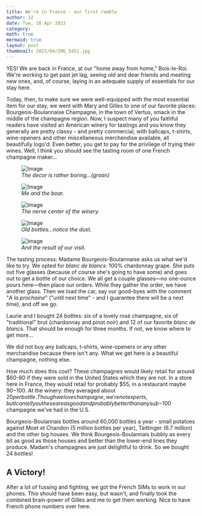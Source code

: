 ```yaml
---
title: We're in France - our first ramble
author: JZ
date: Tue, 18 Apr 2023
category: 
math: true
mermaid: true
layout: post
thumbnail: 2023/04/IMG_5451.jpg
---
```

YES! We are back in France, at our "home away from home," Bois-le-Roi. We're working to get past jet lag, seeing old and dear friends and meeting new ones, and, of course, laying in an adequate supply of essentials for our stay here.

Today, then, to make sure we were well-equipped with the most essential item for our stay, we went with Mary and Gilles to one of our favorite places: Bourgeois-Boulannaise Champagne, in the town of Vertus, smack in the middle of the champagne region. Now, I suspect many of you faithful readers have visited an American winery for tastings and you know they generally are pretty classy - and pretty commercial, with ballcaps, t-shirts, wine-openers and other miscellaneous merchendise available, all beautifully logo'd. Even better, you get to pay for the privilege of trying their wines. Well, I think you should see the tasting room of one French champagne maker...

<figure class = "landscape" >
	<img src="{{ "2023/04/IMG_5448.jpg" | prepend: site.imageurl | prepend: site.baseurl | prepend: site.url }}" alt="Image" />
	<figcaption><em>The decor is rather boring...(groan)</em></figcaption>
</figure>
<figure class = "landscape" >
	<img src="{{ "2023/04/IMG_5447.jpg" | prepend: site.imageurl | prepend: site.baseurl | prepend: site.url }}" alt="Image" />
	<figcaption><em>Me and the boar.</em></figcaption>
</figure>
<figure class = "landscape" >
	<img src="{{ "2023/04/IMG_5449.jpg" | prepend: site.imageurl | prepend: site.baseurl | prepend: site.url }}" alt="Image" />
	<figcaption><em>The nerve center of the winery.</em></figcaption>
</figure>
<figure class = "landscape" >
	<img src="{{ "2023/04/IMG_5450.jpg" | prepend: site.imageurl | prepend: site.baseurl | prepend: site.url }}" alt="Image" />
	<figcaption><em>Old bottles...notice the dust.</em></figcaption>
</figure>
<figure class = "landscape" >
	<img src="{{ "2023/04/IMG_5451.jpg" | prepend: site.imageurl | prepend: site.baseurl | prepend: site.url }}" alt="Image" />
	<figcaption><em>And the result of our visit.</em></figcaption>
</figure>
The tasting process: Madame Bourgeois-Boulannaise asks us what we'd like to try. We opted for <em>blanc de blancs:</em> 100% chardonnay grape. She puts out five glasses (because of course she's going to have some) and goes out to get a bottle of our choice. We all get a couple glasses&mdash;no one-ounce pours here&mdash;then place our orders. While they gather the order, we have another glass. Then we load the car, say our good-byes with the comment "<em>A la prochaine</em>" ("until next time" - and I guarantee there will be a next time), and off we go. 

Laurie and I bought 24 bottles: six of a lovely rosé champagne, six of "traditional" brut (chardonnay and pinot noir) and 12 of our favorite <em>blanc de blancs.</em> That should be enough for three months. If not, we know where to get more...

We did not buy any ballcaps, t-shirts, wine-openers or any other merchandise because there isn't any. What we get here is a beautiful champagne, nothing else.

How much does this cost? These champagnes would likely retail for around $60-80 if they were sold in the United States which they are not. In a store here in France, they would retail for probably $55, in a restaurant maybe $90-$100. At the winery: they averaged about $20 per bottle. Though we love champagne, we're not experts, but I can tell you these are as good and probably better than any sub-$100 champagne we've had in the U.S.

Bourgeois-Boulannais bottles around 60,000 bottles a year - small potatoes against Moet et Chandon (5 million bottles per year), Taittinger (6.7 million) and the other big houses. We think Bourgeois-Boulannais bubbly as every bit as good as those houses and better than the lower-end lines they produce. Madam's champagnes are just delightful to drink. So we bought 24 bottles!

<h2>A Victory!</h2>
After a lot of fussing and fighting, we got the French SIMs to work in our phones. This should have been easy, but wasn't, and finally took the combined brain-power of Gilles and me to get them working. Nice to have French phone numbers over here.